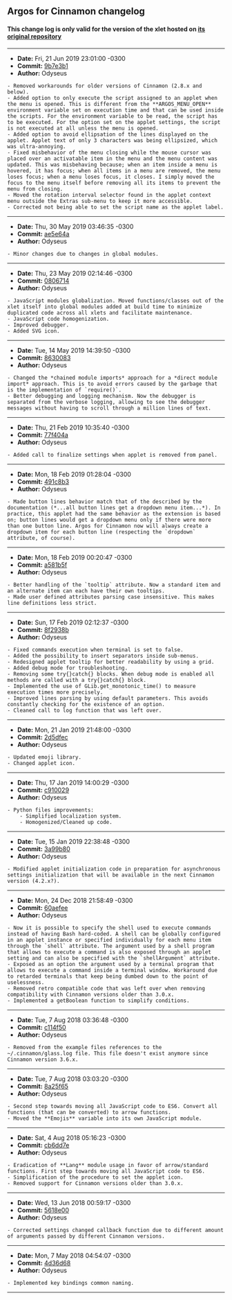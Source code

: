 ## Argos for Cinnamon changelog

#### This change log is only valid for the version of the xlet hosted on [its original repository](https://gitlab.com/Odyseus/CinnamonTools)

***

- **Date:** Fri, 21 Jun 2019 23:01:00 -0300
- **Commit:** [9b7e3b1](https://gitlab.com/Odyseus/CinnamonTools/commit/9b7e3b1)
- **Author:** Odyseus

```
- Removed workarounds for older versions of Cinnamon (2.8.x and below).
- Added option to only execute the script assigned to an applet when the menu is opened. This is different from the **ARGOS_MENU_OPEN** environment variable set on execution time and that can be used inside the scripts. For the environment variable to be read, the script has to be executed. For the option set on the applet settings, the script is not executed at all unless the menu is opened.
- Added option to avoid ellipsation of the lines displayed on the applet. Applet text of only 3 characters was being ellipsized, which was ultra-annoying.
- Fixed misbehavior of the menu closing while the mouse cursor was placed over an activatable item in the menu and the menu content was updated. This was misbehaving because; when an item inside a menu is hovered, it has focus; when all items in a menu are removed, the menu loses focus; when a menu loses focus, it closes. I simply moved the focus to the menu itself before removing all its items to prevent the menu from closing.
- Moved the rotation interval selector found in the applet context menu outside the Extras sub-menu to keep it more accessible.
- Corrected not being able to set the script name as the applet label.

```

***

- **Date:** Thu, 30 May 2019 03:46:35 -0300
- **Commit:** [ae5e64a](https://gitlab.com/Odyseus/CinnamonTools/commit/ae5e64a)
- **Author:** Odyseus

```
- Minor changes due to changes in global modules.

```

***

- **Date:** Thu, 23 May 2019 02:14:46 -0300
- **Commit:** [0806714](https://gitlab.com/Odyseus/CinnamonTools/commit/0806714)
- **Author:** Odyseus

```
- JavaScript modules globalization. Moved functions/classes out of the xlet itself into global modules added at build time to minimize duplicated code across all xlets and facilitate maintenance.
- JavaScript code homogenization.
- Improved debugger.
- Added SVG icon.

```

***

- **Date:** Tue, 14 May 2019 14:39:50 -0300
- **Commit:** [8630083](https://gitlab.com/Odyseus/CinnamonTools/commit/8630083)
- **Author:** Odyseus

```
- Changed the *chained module imports* approach for a *direct module import* approach. This is to avoid errors caused by the garbage that is the implementation of `require()`.
- Better debugging and logging mechanism. Now the debugger is separated from the verbose logging, allowing to see the debugger messages without having to scroll through a million lines of text.

```

***

- **Date:** Thu, 21 Feb 2019 10:35:40 -0300
- **Commit:** [77f404a](https://gitlab.com/Odyseus/CinnamonTools/commit/77f404a)
- **Author:** Odyseus

```
- Added call to finalize settings when applet is removed from panel.

```

***

- **Date:** Mon, 18 Feb 2019 01:28:04 -0300
- **Commit:** [491c8b3](https://gitlab.com/Odyseus/CinnamonTools/commit/491c8b3)
- **Author:** Odyseus

```
- Made button lines behavior match that of the described by the documentation (*...all button lines get a dropdown menu item...*). In practice, this applet had the same behavior as the extension is based on; button lines would get a dropdown menu only if there were more than one button line. Argos for Cinnamon now will always create a dropdown item for each button line (respecting the `dropdown` attribute, of course).

```

***

- **Date:** Mon, 18 Feb 2019 00:20:47 -0300
- **Commit:** [a581b5f](https://gitlab.com/Odyseus/CinnamonTools/commit/a581b5f)
- **Author:** Odyseus

```
- Better handling of the `tooltip` attribute. Now a standard item and an alternate item can each have their own tooltips.
- Made user defined attributes parsing case insensitive. This makes line definitions less strict.

```

***

- **Date:** Sun, 17 Feb 2019 02:12:37 -0300
- **Commit:** [8f2938b](https://gitlab.com/Odyseus/CinnamonTools/commit/8f2938b)
- **Author:** Odyseus

```
- Fixed commands execution when terminal is set to false.
- Added the possibility to insert separators inside sub-menus.
- Redesigned applet tooltip for better readability by using a grid.
- Added debug mode for troubleshooting.
- Removing some try{}catch{} blocks. When debug mode is enabled all methods are called with a try{}catch{} block.
- Implemented the use of GLib.get_monotonic_time() to measure execution times more precisely.
- Improved lines parsing by using default parameters. This avoids constantly checking for the existence of an option.
- Cleaned call to log function that was left over.

```

***

- **Date:** Mon, 21 Jan 2019 21:48:00 -0300
- **Commit:** [2d5dfec](https://gitlab.com/Odyseus/CinnamonTools/commit/2d5dfec)
- **Author:** Odyseus

```
- Updated emoji library.
- Changed applet icon.

```

***

- **Date:** Thu, 17 Jan 2019 14:00:29 -0300
- **Commit:** [c910029](https://gitlab.com/Odyseus/CinnamonTools/commit/c910029)
- **Author:** Odyseus

```
- Python files improvements:
    - Simplified localization system.
    - Homogenized/Cleaned up code.

```

***

- **Date:** Tue, 15 Jan 2019 22:38:48 -0300
- **Commit:** [3a99b80](https://gitlab.com/Odyseus/CinnamonTools/commit/3a99b80)
- **Author:** Odyseus

```
- Modified applet initialization code in preparation for asynchronous settings initialization that will be available in the next Cinnamon version (4.2.x?).

```

***

- **Date:** Mon, 24 Dec 2018 21:58:49 -0300
- **Commit:** [60aefee](https://gitlab.com/Odyseus/CinnamonTools/commit/60aefee)
- **Author:** Odyseus

```
- Now it is possible to specify the shell used to execute commands instead of having Bash hard-coded. A shell can be globally configured in an applet instance or specified individually for each menu item through the `shell` attribute. The argument used by a shell program that allows to execute a command is also exposed through an applet setting and can also be specified with the `shellArgument` attribute.
- Exposed as an option the argument used by a terminal program that allows to execute a command inside a terminal window. Workaround due to retarded terminals that keep being dumbed down to the point of uselessness.
- Removed retro compatible code that was left over when removing compatibility with Cinnamon versions older than 3.0.x.
- Implemented a getBoolean function to simplify conditions.

```

***

- **Date:** Tue, 7 Aug 2018 03:36:48 -0300
- **Commit:** [c114f50](https://gitlab.com/Odyseus/CinnamonTools/commit/c114f50)
- **Author:** Odyseus

```
- Removed from the example files references to the ~/.cinnamon/glass.log file. This file doesn't exist anymore since Cinnamon version 3.6.x.

```

***

- **Date:** Tue, 7 Aug 2018 03:03:20 -0300
- **Commit:** [8a25f65](https://gitlab.com/Odyseus/CinnamonTools/commit/8a25f65)
- **Author:** Odyseus

```
- Second step towards moving all JavaScript code to ES6. Convert all functions (that can be converted) to arrow functions.
- Moved the **Emojis** variable into its own JavaScript module.

```

***

- **Date:** Sat, 4 Aug 2018 05:16:23 -0300
- **Commit:** [cb6dd7e](https://gitlab.com/Odyseus/CinnamonTools/commit/cb6dd7e)
- **Author:** Odyseus

```
- Eradication of **Lang** module usage in favor of arrow/standard functions. First step towards moving all JavaScript code to ES6.
- Simplification of the procedure to set the applet icon.
- Removed support for Cinnamon versions older than 3.0.x.

```

***

- **Date:** Wed, 13 Jun 2018 00:59:17 -0300
- **Commit:** [5618e00](https://gitlab.com/Odyseus/CinnamonTools/commit/5618e00)
- **Author:** Odyseus

```
- Corrected settings changed callback function due to different amount of arguments passed by different Cinnamon versions.

```

***

- **Date:** Mon, 7 May 2018 04:54:07 -0300
- **Commit:** [4d36d68](https://gitlab.com/Odyseus/CinnamonTools/commit/4d36d68)
- **Author:** Odyseus

```
- Implemented key bindings common naming.

```

***
